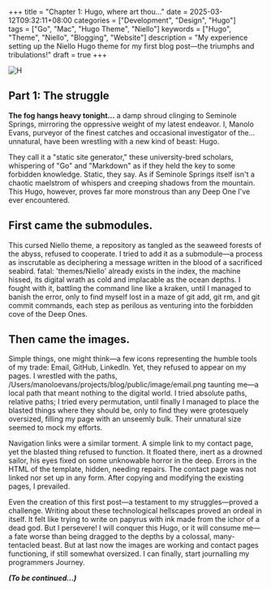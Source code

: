 +++
title = "Chapter 1: Hugo, where art thou..."
date = 2025-03-12T09:32:11+08:00
categories = ["Development", "Design", "Hugo"]  
tags = ["Go", "Mac", "Hugo Theme", "Niello"] 
keywords = ["Hugo", "Theme", "Niello", "Blogging", "Website"] 
description = "My experience setting up the Niello Hugo theme for my first blog post—the triumphs and tribulations!"
draft = true
+++

![H](/image/seminolesprings.jpeg)


## Part 1: The struggle

**The fog hangs heavy tonight...** a damp shroud clinging to Seminole Springs, mirroring the oppressive weight of my latest endeavor. I, Manolo Evans, purveyor of the finest catches and occasional investigator of the… unnatural, have been wrestling with a new kind of beast: Hugo.

They call it a "static site generator," these university-bred scholars, whispering of "Go" and "Markdown" as if they held the key to some forbidden knowledge. Static, they say. As if Seminole Springs itself isn't a chaotic maelstrom of whispers and creeping shadows from the mountain.  This Hugo, however, proves far more monstrous than any Deep One I've ever encountered.

## First came the submodules. 
This cursed Niello theme, a repository as tangled as the seaweed forests of the abyss, refused to cooperate. I tried to add it as a submodule—a process as inscrutable as deciphering a message written in the blood of a sacrificed seabird.  fatal: 'themes/Niello' already exists in the index, the machine hissed, its digital wrath as cold and implacable as the ocean depths.  I fought with it, battling the command line like a kraken, until I managed to banish the error, only to find myself lost in a maze of git add, git rm, and git commit commands, each step as perilous as venturing into the forbidden cove of the Deep Ones.

## Then came the images.  
Simple things, one might think—a few icons representing the humble tools of my trade: Email, GitHub, LinkedIn. Yet, they refused to appear on my pages.  I wrestled with the paths, /Users/manoloevans/projects/blog/public/image/email.png taunting me—a local path that meant nothing to the digital world. I tried absolute paths, relative paths; I tried every permutation, until finally I managed to place the blasted things where they should be, only to find they were grotesquely oversized, filling my page with an unseemly bulk.  Their unnatural size seemed to mock my efforts.

Navigation links were a similar torment.  A simple link to my contact page, yet the blasted thing refused to function.  It floated there, inert as a drowned sailor, his eyes fixed on some unknowable horror in the deep. Errors in the HTML of the template, hidden, needing repairs. The contact page was not linked nor set up in any form. After copying and modifying the existing pages, I prevailed.

Even the creation of this first post—a testament to my struggles—proved a challenge.  Writing about these technological hellscapes proved an ordeal in itself. It felt like trying to write on papyrus with ink made from the ichor of a dead god. But I persevere! I will conquer this Hugo, or it will consume me—a fate worse than being dragged to the depths by a colossal, many-tentacled beast. But at last now the images are working and contact pages functioning, if still somewhat oversized. I can finally, start journalling my programmers Journey.

***(To be continued...)***